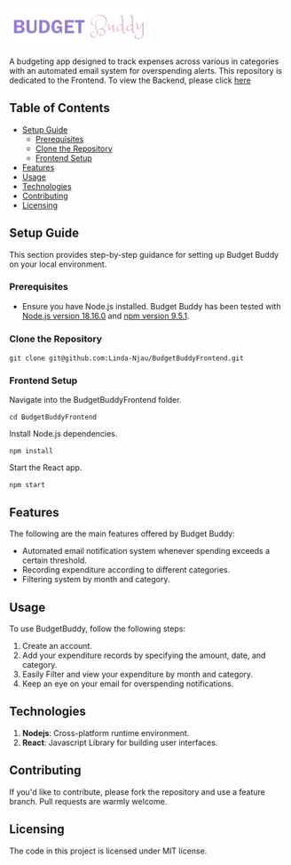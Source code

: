 # ![Logo of the project](./src/assets/logo_clear_background.png)
 
 A budgeting app designed to track expenses across various in categories with an automated email system for overspending alerts.
 This repository is dedicated to the Frontend. To view the Backend, please click [here](https://github.com/Linda-Njau/BudgetBuddyBackend)

## Table of Contents
  - [Setup Guide](#setup-guide)
    - [Prerequisites](#prerequisites)
    - [Clone the Repository](#clone-the-repository)
    - [Frontend Setup](#frontend-setup)
  - [Features](#features)
  - [Usage](#usage)
  - [Technologies](#technologies)
  - [Contributing](#contributing)
  - [Licensing](#licensing)

## Setup Guide
This section provides step-by-step guidance for setting up Budget Buddy on your local environment.

### Prerequisites
- Ensure you have Node.js installed. Budget Buddy has been tested with [Node.js version 18.16.0](https://nodejs.org/en/blog/release/v18.16.0) and [npm version 9.5.1](https://www.npmjs.com/package/npm/v/9.5.1).

### Clone the Repository
```shell
git clone git@github.com:Linda-Njau/BudgetBuddyFrontend.git
```

### Frontend Setup
Navigate into the BudgetBuddyFrontend folder.

```shell
cd BudgetBuddyFrontend
```
Install Node.js dependencies.

```shell
npm install
```
Start the React app.

```shell
npm start
```

## Features
The following are the main features offered by Budget Buddy:
* Automated email notification system whenever spending exceeds a certain threshold.
* Recording expenditure according to different categories.
* Filtering system by month and category.

## Usage
To use BudgetBuddy, follow the following steps:
1. Create an account.
2. Add your expenditure records by specifying the amount, date, and category.
3. Easily Filter and view your expenditure by month and category.
4. Keep an eye on your email for overspending notifications.


## Technologies
1. **Nodejs**: Cross-platform runtime environment.
2. **React**: Javascript Library for building user interfaces.

## Contributing
If you'd like to contribute, please fork the repository and use a feature
branch. Pull requests are warmly welcome.


## Licensing
The code in this project is licensed under MIT license.
